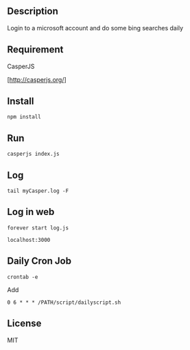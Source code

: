 ## Description

Login to a microsoft account and do some bing searches daily


## Requirement

CasperJS

[http://casperjs.org/]


## Install

`npm install`


## Run

`casperjs index.js`


## Log 

`tail myCasper.log -F`


## Log in web

`forever start log.js`

`localhost:3000`


## Daily Cron Job

`crontab -e`

Add

`0 6 * * * /PATH/script/dailyscript.sh`


## License

MIT
